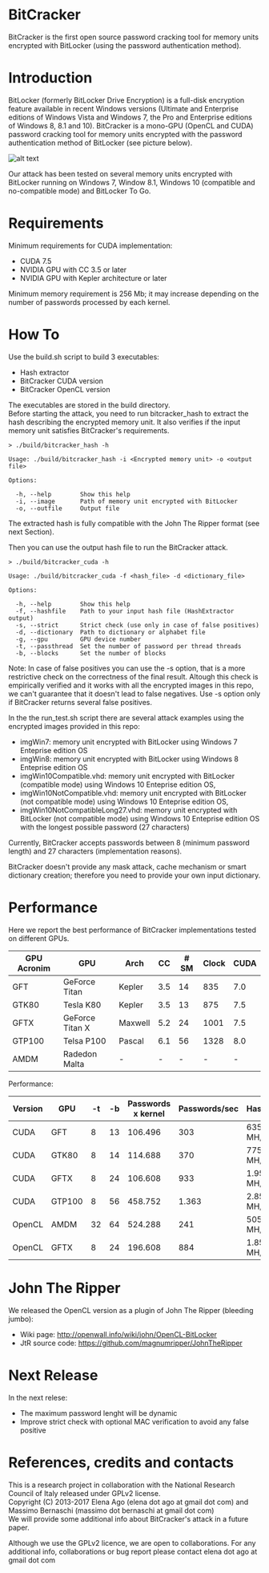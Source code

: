 BitCracker
========

BitCracker is the first open source password cracking tool for memory units encrypted with BitLocker (using the password authentication method).

Introduction
===

BitLocker (formerly BitLocker Drive Encryption) is a full-disk encryption feature available in recent Windows versions (Ultimate and Enterprise editions of Windows Vista and Windows 7, the Pro and Enterprise editions of Windows 8, 8.1 and 10).
BitCracker is a mono-GPU (OpenCL and CUDA) password cracking tool for memory units encrypted with the password authentication method of BitLocker (see picture below).

![alt text](http://openwall.info/wiki/_media/john/bitcracker_img1.png)

Our attack has been tested on several memory units encrypted with BitLocker running on Windows 7, Window 8.1,  Windows 10 (compatible and no-compatible mode) and BitLocker To Go.

Requirements
===

Minimum requirements for CUDA implementation:
- CUDA 7.5
- NVIDIA GPU with CC 3.5 or later
- NVIDIA GPU with Kepler architecture or later

Minimum memory requirement is 256 Mb; it may increase depending on the number of passwords processed by each kernel.

How To
===

Use the build.sh script to build 3 executables:

- Hash extractor
- BitCracker CUDA version
- BitCracker OpenCL version

The executables are stored in the build directory.
<br>
Before starting the attack, you need to run bitcracker_hash to extract the hash describing the encrypted memory unit. It also verifies if the input memory unit satisfies BitCracker's requirements.

```
> ./build/bitcracker_hash -h

Usage: ./build/bitcracker_hash -i <Encrypted memory unit> -o <output file>

Options:

  -h, --help		Show this help
  -i, --image		Path of memory unit encrypted with BitLocker
  -o, --outfile		Output file
```

The extracted hash is fully compatible with the John The Ripper format (see next Section).<br>

Then you can use the output hash file to run the BitCracker attack.

```
> ./build/bitcracker_cuda -h

Usage: ./build/bitcracker_cuda -f <hash_file> -d <dictionary_file>

Options:

  -h, --help		Show this help
  -f, --hashfile 	Path to your input hash file (HashExtractor output)
  -s, --strict		Strict check (use only in case of false positives)
  -d, --dictionary	Path to dictionary or alphabet file
  -g, --gpu 		GPU device number
  -t, --passthread	Set the number of password per thread threads
  -b, --blocks		Set the number of blocks
```

Note: In case of false positives you can use the -s option, that is a more restrictive check on the correctness of the final result. Altough this check is empirically verified and it works with all the encrypted images in this repo, we can't guarantee that it doesn't lead to false negatives. Use -s option only if BitCracker returns several false positives.

In the the run_test.sh script there are several attack examples using the encrypted images provided in this repo:
* imgWin7: memory unit encrypted with BitLocker using Windows 7 Enteprise edition OS
* imgWin8: memory unit encrypted with BitLocker using Windows 8 Enteprise edition OS
* imgWin10Compatible.vhd: memory unit encrypted with BitLocker (compatible mode) using Windows 10 Enteprise edition OS, 
* imgWin10NotCompatible.vhd: memory unit encrypted with BitLocker (not compatible mode) using Windows 10 Enteprise edition OS, 
* imgWin10NotCompatibleLong27.vhd: memory unit encrypted with BitLocker (not compatible mode) using Windows 10 Enteprise edition OS with the longest possible password (27 characters)

Currently, BitCracker accepts passwords between 8 (minimum password length) and 27 characters (implementation reasons).

BitCracker doesn't provide any mask attack, cache mechanism or smart dictionary creation; therefore you need to provide your own input dictionary.

Performance
===

Here we report the best performance of BitCracker implementations tested on different GPUs.

| GPU Acronim  |       GPU       | Arch    | CC  | # SM | Clock  | CUDA |
| ------------ | --------------- | ------- | --- | ---- | ------ | ---- |
| GFT          | GeForce Titan   | Kepler  | 3.5 | 14   | 835    | 7.0  |
| GTK80        | Tesla K80       | Kepler  | 3.5 | 13   | 875    | 7.5  |
| GFTX         | GeForce Titan X | Maxwell | 5.2 | 24   | 1001   | 7.5  |
| GTP100       | Telsa P100      | Pascal  | 6.1 | 56   | 1328   | 8.0  |
| AMDM         | Radedon Malta   | -       | -   | -    | -      | -    |

Performance:

| Version  | GPU    | -t  | -b | Passwords x kernel | Passwords/sec | Hash/sec   |
| -------- | ------ | --- | -- | ------------------ | ------------- | ---------- |
| CUDA     | GFT    | 8   | 13 | 106.496            | 303           | 635 MH/s   |
| CUDA     | GTK80  | 8   | 14 | 114.688            | 370           | 775 MH/s   |
| CUDA     | GFTX   | 8   | 24 | 106.608            | 933           | 1.957 MH/s |
| CUDA     | GTP100 | 8   | 56 | 458.752            | 1.363         | 2.858 MH/s |
| OpenCL   | AMDM   | 32  | 64 | 524.288            | 241           | 505 MH/s   |
| OpenCL   | GFTX   | 8   | 24 | 196.608            | 884           | 1.853 MH/s |

John The Ripper
===

We released the OpenCL version as a plugin of John The Ripper (bleeding jumbo):
* Wiki page: http://openwall.info/wiki/john/OpenCL-BitLocker <br />
* JtR source code: https://github.com/magnumripper/JohnTheRipper

Next Release
===

In the next relese:
- The maximum password lenght will be dynamic
- Improve strict check with optional MAC verification to avoid any false positive

References, credits and contacts
===

This is a research project in collaboration with the National Research Council of Italy released under GPLv2 license.<br />
Copyright (C) 2013-2017  Elena Ago (elena dot ago at gmail dot com) and Massimo Bernaschi (massimo dot bernaschi at gmail dot com)<br />
We will provide some additional info about BitCracker's attack in a future paper.

Although we use the GPLv2 licence, we are open to collaborations.
For any additional info, collaborations or bug report please contact elena dot ago at gmail dot com